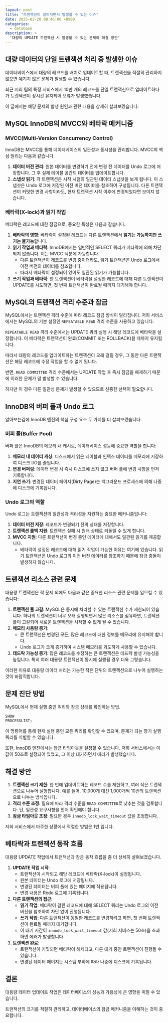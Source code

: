 ```yaml
---
layout: post
title: "트랜잭션이 길어지면서 발생할 수 있는 이슈"
date: 2025-02-20 08:46:00 +0900
categories:
  - database
description: >
  '대량의 UPDATE 트랜잭션 시 발생할 수 있는 문제와 해결 방안'
---
```


## 대량 데이터의 단일 트랜잭션 처리 중 발생한 이슈

데이터베이스에서 대량의 레코드를 배치로 업데이트할 때, 트랜잭션을 적절히 관리하지 않으면 예기치 않은 문제가 발생할 수 있습니다.

최근 저희 팀의 특정 서비스에서 10만 개의 레코드를 단일 트랜잭션으로 업데이트하다가 트랜잭션이 장시간 유지되어 오류가 발생했습니다.

이 글에서는 해당 문제의 발생 원인과 관련 내용을 상세히 살펴보겠습니다.

## MySQL InnoDB의 MVCC와 베타락 메커니즘

### MVCC(Multi-Version Concurrency Control)

InnoDB는 MVCC를 통해 데이터베이스의 일관성과 동시성을 관리합니다. MVCC의 핵심 원리는 다음과 같습니다.

1. **데이터 버전 관리**: 원본 데이터를 변경하기 전에 변경 전 데이터를 Undo 로그에 저장합니다. 그 후 실제 테이블 공간의 데이터를 업데이트합니다.
2. **스냅샷 읽기**: 각 트랜잭션은 시작 시점의 일관된 데이터 스냅샷을 보게 됩니다. 이 스냅샷은 Undo 로그에 저장된 이전 버전 데이터를 참조하여 구성됩니다. 다른 트랜잭션이 커밋한 변경 사항이라도, 현재
   트랜잭션 시작 이후에 변경되었다면 보이지 않습니다.

### 베타락(X-lock)과 읽기 작업

베타락은 레코드에 대한 잠금으로, 중요한 특성은 다음과 같습니다.

1. **베타락의 영향**: 베타락이 설정된 레코드는 다른 트랜잭션에서 **읽기는 가능하지만 쓰기는 불가능**합니다.
2. **읽기 작업과 베타락**: InnoDB에서는 일반적인 SELECT 쿼리가 베타락에 의해 차단되지 않습니다. 이는 MVCC 덕분에 가능합니다.
   - 다른 트랜잭션이 레코드를 변경 중이더라도, 읽기 트랜잭션은 Undo 로그에서 이전 버전의 데이터를 참조합니다.
   - 따라서 베타락이 설정되어 있어도 일관된 읽기가 가능합니다.
3. **쓰기 작업과 베타락**: 한 트랜잭션이 베타락을 설정한 레코드에 대해 다른 트랜잭션이 UPDATE를 시도하면, 첫 번째 트랜잭션이 완료될 때까지 대기해야 합니다.

## MySQL의 트랜잭션 격리 수준과 잠금

MySQL에서는 트랜잭션 격리 수준에 따라 레코드 잠금 방식이 달라집니다. 저희 서비스에서는 MySQL의 기본 설정인 `REPEATABLE READ` 격리 수준을
사용하고 있습니다.

`REPEATABLE READ` 격리 수준에서는 UPDATE 쿼리 실행 시 해당 레코드에 베타락을 설정합니다. 이 베타락은 트랜잭션이 완료(COMMIT 또는 ROLLBACK)될 때까지
유지됩니다.

따라서 대량의 레코드를 업데이트하는 트랜잭션이 오래 걸릴 경우, 그 동안 다른 트랜잭션은 해당 레코드에 수정 작업을 할 수 없게 됩니다.

반면, `READ COMMITTED` 격리 수준에서는 UPDATE 작업 후 즉시 잠금을 해제하기 때문에 이러한 문제가 덜 발생할 수 있습니다.

하지만 이 경우 다른 일관성 문제가 발생할 수 있으므로 신중한 선택이 필요합니다.

## InnoDB의 버퍼 풀과 Undo 로그

알아보는김에 InnoDB 엔진의 핵심 구성 요소 두 가지를 더 살펴보겠습니다.

### 버퍼 풀(Buffer Pool)

버퍼 풀은 InnoDB의 메모리 내 캐시로, 데이터베이스 성능에 중요한 역할을 합니다:

1. **메모리 내 데이터 캐싱**: 디스크에서 읽은 테이블과 인덱스 데이터를 메모리에 저장하여 디스크 I/O를 줄입니다.
2. **변경 버퍼링**: 데이터 변경 시 즉시 디스크에 쓰지 않고 버퍼 풀에 변경 사항을 먼저 기록합니다.
3. **지연 쓰기**: 변경된 데이터 페이지(Dirty Page)는 백그라운드 프로세스에 의해 나중에 디스크에 기록됩니다.

### Undo 로그의 역할

Undo 로그는 트랜잭션의 일관성과 격리성을 지원하는 중요한 메커니즘입니다:

1. **데이터 버전 저장**: 레코드가 변경되기 전의 상태를 저장합니다.
2. **트랜잭션 롤백 지원**: 트랜잭션 실패 시 원래 상태로 되돌릴 수 있게 합니다.
3. **MVCC 지원**: 다른 트랜잭션이 변경 중인 데이터에 대해서도 일관된 읽기를 제공합니다.
   - 베타락이 설정된 레코드에 대해 읽기 작업이 가능한 이유는 여기에 있습니다. 읽기 트랜잭션은 Undo 로그의 이전 버전 데이터를 참조하기 때문에 잠금 충돌이 발생하지 않습니다.

## 트랜잭션 리소스 관련 문제

대용량 트랜잭션은 락 문제 외에도 다음과 같은 중요한 리소스 관련 문제를 일으킬 수 있습니다:

1. **트랜잭션 풀 고갈**: MySQL은 동시에 처리할 수 있는 트랜잭션 수가 제한되어 있습니다. 하나의 트랜잭션이 너무 오래 실행되면서 많은 리소스를 점유하면, 트랜잭션 풀이 고갈되어 새로운 트랜잭션을 시작할
   수 없게 될 수 있습니다.
2. **메모리 사용량 증가**:
   - 큰 트랜잭션은 변경된 모든, 많은 레코드에 대한 정보를 메모리에 유지해야 합니다.
   - Undo 로그가 크게 증가하여 시스템 메모리를 과도하게 사용할 수 있습니다.
3. **데드락 가능성 증가**: 많은 레코드를 수정하는 큰 트랜잭션은 데드락 발생 가능성을 높입니다. 특히 여러 대용량 트랜잭션이 동시에 실행될 경우 더욱 그렇습니다.

이러한 이유로 대용량 데이터 처리는 가능한 작은 단위의 트랜잭션으로 나누어 실행하는 것이 바람직합니다.

## 문제 진단 방법

MySQL에서 현재 실행 중인 쿼리와 잠금 상태를 확인하는 방법.

```sql
SHOW
PROCESSLIST;
```

이 명령어를 통해 현재 실행 중인 모든 쿼리를 확인할 수 있으며, 문제가 되는 장기 실행 쿼리를 식별할 수 있습니다.

또한, InnoDB 엔진에서는 잠금 타임아웃을 설정할 수 있습니다. 저희 서비스에서는 이 값이 50초로 설정되어 있었고, 그 이상 대기하면서 에러가 발생했습니다.

## 해결 방안

1. **트랜잭션 크기 제한**: 한 번에 업데이트하는 레코드 수를 제한하고, 여러 작은 트랜잭션으로 나누어 실행합니다. 예를 들어, 10,000개 대신 1,000개씩 10번의 트랜잭션으로 나누는 방식입니다.
2. **격리 수준 조정**: 필요에 따라 격리 수준을 `READ COMMITTED`로 낮추는 것을 검토합니다. 단, 일관성 요구사항을 먼저 확인해야 합니다.
3. **잠금 타임아웃 조정**: 필요한 경우 `innodb_lock_wait_timeout` 값을 조정합니다.

저희 서비스에서 마주한 상황에서 적절한 방법은 1번 입니다.

## 베타락과 트랜잭션 동작 흐름

대용량 UPDATE 작업에서 트랜잭션과 잠금 동작 흐름을 좀 더 상세히 살펴보겠습니다.

1. **UPDATE 작업 시작**:
   - 트랜잭션이 시작되고 해당 레코드에 베타락(X-lock)이 설정됩니다.
   - 원본 데이터는 Undo 로그에 저장됩니다.
   - 변경된 데이터는 버퍼 풀에 있는 페이지에 적용됩니다.
   - 변경 내용은 Redo 로그에 기록됩니다.
2. **다른 트랜잭션의 접근**:
   - **읽기 작업**: 베타락이 걸린 레코드에 대해 SELECT 쿼리는 Undo 로그의 이전 버전을 참조하여 차단 없이 진행됩니다.
   - **쓰기 작업**: 다른 트랜잭션이 동일한 레코드를 변경하려고 하면, 첫 번째 트랜잭션이 완료될 때까지 대기합니다.
   - 이 대기 시간이 `innodb_lock_wait_timeout` 값(저희 서비스는 50초)을 초과하면 에러가 발생합니다.
3. **트랜잭션 완료**:
   - 트랜잭션이 커밋되면 베타락이 해제되고, 다른 대기 중인 트랜잭션이 진행될 수 있습니다.
   - 변경된 데이터 페이지는 시스템 부하에 따라 나중에 디스크에 기록됩니다.

## 결론

대용량 데이터 업데이트 작업은 데이터베이스의 성능과 가용성에 큰 영향을 미칠 수 있습니다.

트랜잭션의 크기를 적절히 관리하고, 데이터베이스의 잠금 메커니즘을 이해하는 것이 중요합니다.